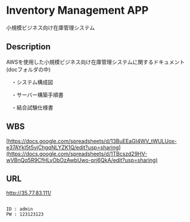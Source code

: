 # Inventory Management APP
小規模ビジネス向け在庫管理システム

## Description
AWSを使用した小規模ビジネス向け在庫管理システムに関するドキュメント(docフォルダの中)

　・システム構成図
 
　・サーバー構築手順書
 
　・結合試験仕様書

## WBS
[https://docs.google.com/spreadsheets/d/13BuEEaGI4WV_tWULUox-e37AYkI5t5vjChgqNLYZK1Q/edit?usp=sharing](https://docs.google.com/spreadsheets/d/1TBcszd29HV-wVBnQq5R9CfHLvObOzAwbUwo-prj6QkA/edit?usp=sharing)

## URL
http://35.77.83.111/
<pre>
<code>
ID : admin
PW : 123123123
</code>
</pre>
